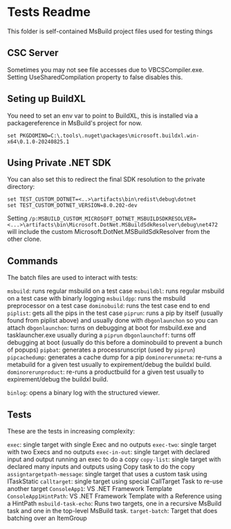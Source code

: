 # Tests Readme
This folder is self-contained MsBuild project files used for testing things

## CSC Server
Sometimes you may not see file accesses due to VBCSCompiler.exe.
Setting UseSharedCompilation property to false disables this.

## Seting up BuildXL
You need to set an env var to point to BuildXL, this is installed via a packagereference in MsBuild's project for now.

```
set PKGDOMINO=C:\.tools\.nuget\packages\microsoft.buildxl.win-x64\0.1.0-20240825.1
```

## Using Private .NET SDK
You can also set this to redirect the final SDK resolution to the private directory:
```
set TEST_CUSTOM_DOTNET=<..>\artifacts\bin\redist\debug\dotnet
set TEST_CUSTOM_DOTNET_VERSION=8.0.202-dev
```

Setting `/p:MSBUILD_CUSTOM_MICROSOFT_DOTNET_MSBUILDSDKRESOLVER=<...>\artifacts\bin\Microsoft.DotNet.MSBuildSdkResolver\debug\net472` will include the custom Microsoft.DotNet.MSBuildSdkResolver from the other clone. 

## Commands
The batch files are used to interact with tests:

`msbuild`: runs regular msbuild on a test case
`msbuildbl`: runs regular msbuild on a test case with binarly logging
`msbuildpp`: runs the msbuild preprocessor on a test case
`dominobuild`: runs the test case end to end
`piplist`: gets all the pips in the test case
`piprun`: runs a pip by itself (usually found from piplist above) and usually done with `dbgonlaunchon` so you can attach
`dbgonlaunchon`: turns on debugging at boot for msbuild.exe and tasklauncher.exe usually during a `piprun`
`dbgonlaunchoff`: turns off debugging at boot (usually do this before a dominobuild to prevent a bunch of popups)
`pipbat`: generates a processrunscript (used by `piprun`)
`pipcachedump`: generates a cache dump for a pip
`dominorerunmeta`: re-runs a metabuild for a given test usually to expirement/debug the buildxl build.
`dominorerunproduct`: re-runs a productbuild for a given test usually to expirement/debug the buildxl build.

`binlog`: opens a binary log with the structured viewer.

## Tests
These are the tests in increasing complexity:

`exec`: single target with single Exec and no outputs
`exec-two`: single target with two Execs and no outputs
`exec-in-out`: single target with declared input and output running an exec to do a copy
`copy-list`: single target with declared many inputs and outputs using Copy task to do the copy
`assigntargetpath-message`: single target that uses a custom task using ITaskStatic
`calltarget`: single target using special CallTarget Task to re-use another target
`ConsoleApp1`: VS .NET Framework Template
`ConsoleApp1HintPath`: VS .NET Framework Template with a Reference using a HintPath
`msbuild-task-echo`: Runs two targets, one in a recursive MsBuild task and one in the top-level MsBuild task.
`target-batch`: Target that does batching over an ItemGroup
